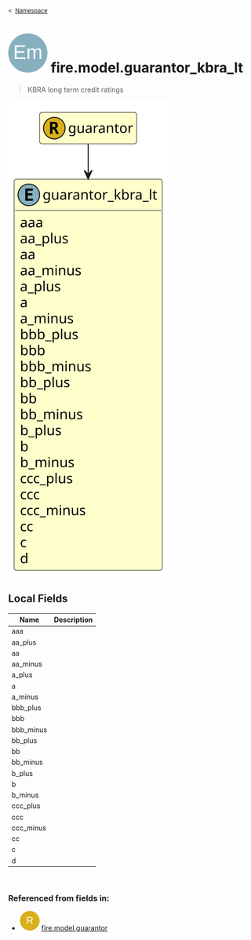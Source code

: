 <sub>&lt;&nbsp; [Namespace](index.md)</sub>
# <img src='images/enumType-lg.svg'/> fire.model.guarantor_kbra_lt
>  
>KBRA long term credit ratings
> 
<img src='images/fire.model.guarantor_kbra_lt.svg'/>


## Local Fields


| Name        | Description |
| ----------- | ----------- |
| aaa |   |
| aa_plus |   |
| aa |   |
| aa_minus |   |
| a_plus |   |
| a |   |
| a_minus |   |
| bbb_plus |   |
| bbb |   |
| bbb_minus |   |
| bb_plus |   |
| bb |   |
| bb_minus |   |
| b_plus |   |
| b |   |
| b_minus |   |
| ccc_plus |   |
| ccc |   |
| ccc_minus |   |
| cc |   |
| c |   |
| d |   |

<br/>

### Referenced from fields in:
- <img src='images/recordType.svg'/> [fire.model.guarantor](UDT-fire.model.guarantor.md)
